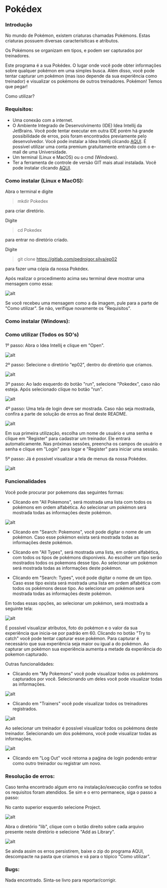 # Pokédex

### Introdução

No mundo de Pokémon, existem criaturas chamadas Pokémons. Estas criaturas possuem
diversas caracterísiticas e atributos.

Os Pokémons se organizam em tipos, e podem ser capturados por treinadores.

Este programa é a sua Pokédex. O lugar onde você pode obter informações sobre qualquer pokémon
em uma simples busca. Além disso, você pode tentar capturar um pokémon (mas isso depende da sua
experiência como treinador) e visualizar os pokémons de outros treinadores. Pokémon! Temos que pegar!



Como utilizar?

### Requisitos:
- Uma conexão com a internet.
- O Ambiente Integrado de Desenvolvimento (IDE) Idea Intellij da JetBrains. Você pode tentar executar em outra
IDE porém  há grande possibilidade de erros, pois foram encontrados previamente pelo desenvolvedor.
	Você pode instalar a Idea Intellij clicando <a href=“https://www.jetbrains.com/idea/“>AQUI</a>. É possível utilizar uma conta premium gratuitamente entrando
com o e-mail de uma Universidade.
- Um terminal (Linux e MacOS) ou o cmd (Windows).
- Ter a ferramenta de controle de versão GIT mais atual instalada. Você pode instalar clicando <a href=“https://git-scm.com/downloads“>AQUI</a>.

### Como instalar (Linux e MacOS):
Abra o terminal e digite


> mkdir Pokedex


para criar diretório.

Digite


> cd Pokedex


para entrar no diretório criado.

Digite


> git clone https://gitlab.com/pedroigor.silva/ep02


para fazer uma cópia da nossa Pokédex.

Após realizar o procedimento acima seu terminal deve mostrar uma mensagem como essa:


![alt](readme_images/step1.png)


Se você recebeu uma mensagem como a da imagem, pule para a parte de "Como utilizar". Se não, verifique novamente os "Requisitos".


### Como instalar (Windows):



### Como utilizar (Todos os SO's)


1º passo: Abra o Idea Intellij e clique em "Open".


![alt](readme_images/step2.png)


2º passo: Selecione o diretório "ep02", dentro do diretório que criamos.


![alt](readme_images/step3.png)


3º passo: Ao lado esquerdo do botão "run", selecione "Pokedex", caso não esteja. Após selecionado clique no botão "run".


![alt](readme_images/step4.png)


4º passo: Uma tela de login deve ser mostrada. Caso não seja mostrada, confira a parte de solução de erros ao final deste README.


![alt](readme_images/step5.png)


Em sua primeira utilização, escolha um nome de usuário e uma senha e clique em "Register" para cadastrar um treinador. Ele entrará automaticamente.
Nas próximas sessões, preencha os campos de usuário e senha e clique em "Login" para logar e "Register" para iniciar uma sessão.

5º passo: Já é possível visualizar a tela de menus da nossa Pokédex.


![alt](readme_images/step5.png)


### Funcionalidades


Você pode procurar por pokemons das seguintes formas:
* Clicando em "All Pokemons", será mostrada uma lista com todos os pokémons em ordem alfabética. Ao selecionar um pokémon será mostrada todas as informações deste pokémon.


![alt](readme_images/step13.png)


* Clicando em "Search: Pokemons", você pode digitar o nome de um pokémon. Caso esse pokémon exista será mostrada todas as informações deste pokémon.

* Clicando em "All Types", será mostrada uma lista, em ordem alfabética, com todos os tipos de pokémons disponíveis. Ao escolher um tipo serão mostrados todos os pokemons desse tipo. Ao selecionar um pokémon será mostrada todas as informações deste pokémon.
* Clicando em "Search: Types", você pode digitar o nome de um tipo. Caso esse tipo exista será mostrada uma lista em ordem alfabética com todos os pokémons desse tipo. Ao selecionar um pokémon será mostrada todas as informações deste pokémon.

Em todas essas opções, ao selecionar um pokémon, será mostrada a seguinte tela:


![alt](readme_images/poke.png)


É possível visualizar atributos, foto do pokémon e o valor da sua experiência que inicia-se por padrão em 60.
Clicando no botão "Try to catch" você pode tentar capturar esse pokémon. Para capturar é necessário que sua experiência seja maior ou igual a do pokémon.
Ao capturar um pokémon sua experiência aumenta a metade da experiência do pokemon capturado.

Outras funcionalidades:

* Clicando em "My Pokemons" você pode visualizar todos os pokémons capturados por você. Selecionando um deles você pode visualizar todas as informações.


![alt](readme_images/usuario14.png)


* Clicando em "Trainers" você pode visualizar todos os treinadores registrados.


![alt](readme_images/step15.png) 


Ao selecionar um treinador é possível visualizar todos os pokémons deste treinador. Selecionando um dos pokémons, você pode visualizar todas as informações.


![alt](readme_images/step16.png)


* Clicando em "Log Out" você retorna a paǵina de login podendo entrar como outro treinador ou registrar um novo.

### Resolução de erros:


Caso tenha encontrado algum erro na instalação/execução confira se todos os requisitos foram atendidos. Se sim e o erro permanece, siga o passo a passo:

No canto superior esquerdo selecione Project.


![alt](readme_images/erro1.png)


Abra o diretório "lib", clique com o botão direito sobre cada arquivo presente neste diretório e selecione "Add as Library".


![alt](readme_images/erro2.png)


Se ainda assim os erros persistirem, baixe o zip do programa AQUI, descompacte na pasta que criamos e vá para o tópico "Como utilizar".

### Bugs:

Nada encontrado. Sinta-se livro para reportar/corrigir.